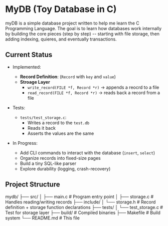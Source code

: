 # MyDB (Toy Database in C)

myDB is a simple database project written to help me learn the C Programming Language.
The goal is to learn how databases work internally by building the core pieces (step by step) --
starting with file storage, then adding indexing, quieres, and eventually transactions.

## Current Status

- Implemented:
  - **Record Definition**: (`Record` with `key` and `value`)
  - **Stroage Layer**
    - `write_record(FILE *f, Record *r)` -> appends a reocrd to a file
    - `read_record(FILE *f, Record *r)` -> reads back a record from a file

- Tests:
  - `tests/test_storage.c`:
    - Writes a record to the `test.db`
    - Reads it back
    - Asserts the values are the same

- In Progress:
  - Add CLI commands to interact with the database (`insert`, `select`)
  - Organize records into fixed-size pages
  - Build a tiny SQL-like parser
  - Explore durability (logging, crash-recovery)

## Project Structure


	

mydb/
├── src/
│   ├── main.c        # Program entry point
│   ├── storage.c     # Handles reading/writing records
├── include/
│   └── storage.h     # Record definition + storage function declarations
├── tests/
│   └── test_storage.c # Test for storage layer
├── build/            # Compiled binaries
├── Makefile          # Build system
└── README.md         # This file
